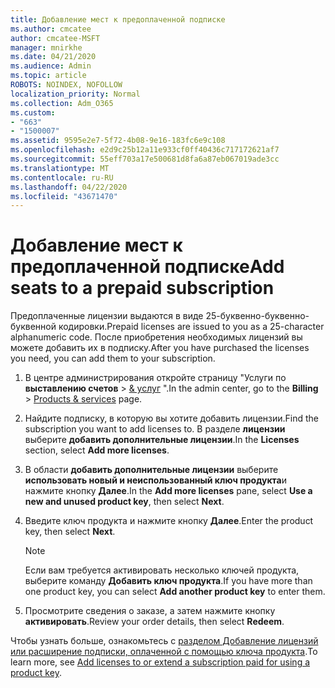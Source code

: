 ```yaml
---
title: Добавление мест к предоплаченной подписке
ms.author: cmcatee
author: cmcatee-MSFT
manager: mnirkhe
ms.date: 04/21/2020
ms.audience: Admin
ms.topic: article
ROBOTS: NOINDEX, NOFOLLOW
localization_priority: Normal
ms.collection: Adm_O365
ms.custom:
- "663"
- "1500007"
ms.assetid: 9595e2e7-5f72-4b08-9e16-183fc6e9c108
ms.openlocfilehash: e2d9c25b12a11e933cf0ff40436c717172621af7
ms.sourcegitcommit: 55eff703a17e500681d8fa6a87eb067019ade3cc
ms.translationtype: MT
ms.contentlocale: ru-RU
ms.lasthandoff: 04/22/2020
ms.locfileid: "43671470"
---
```

# <a name="add-seats-to-a-prepaid-subscription"></a><span data-ttu-id="15ef5-102">Добавление мест к предоплаченной подписке</span><span class="sxs-lookup"><span data-stu-id="15ef5-102">Add seats to a prepaid subscription</span></span>

<span data-ttu-id="15ef5-103">Предоплаченные лицензии выдаются в виде 25-буквенно-буквенно-буквенной кодировки.</span><span class="sxs-lookup"><span data-stu-id="15ef5-103">Prepaid licenses are issued to you as a 25-character alphanumeric code.</span></span> <span data-ttu-id="15ef5-104">После приобретения необходимых лицензий вы можете добавить их в подписку.</span><span class="sxs-lookup"><span data-stu-id="15ef5-104">After you have purchased the licenses you need, you can add them to your subscription.</span></span> 

1. <span data-ttu-id="15ef5-105">В центре администрирования откройте страницу "Услуги по **выставлению счетов** > [& услуг](https://go.microsoft.com/fwlink/p/?linkid=842054) ".</span><span class="sxs-lookup"><span data-stu-id="15ef5-105">In the admin center, go to the **Billing** > [Products & services](https://go.microsoft.com/fwlink/p/?linkid=842054) page.</span></span>

2. <span data-ttu-id="15ef5-106">Найдите подписку, в которую вы хотите добавить лицензии.</span><span class="sxs-lookup"><span data-stu-id="15ef5-106">Find the subscription you want to add licenses to.</span></span> <span data-ttu-id="15ef5-107">В разделе **лицензии** выберите **добавить дополнительные лицензии**.</span><span class="sxs-lookup"><span data-stu-id="15ef5-107">In the **Licenses** section, select **Add more licenses**.</span></span>

3. <span data-ttu-id="15ef5-108">В области **добавить дополнительные лицензии** выберите **использовать новый и неиспользованный ключ продукта**и нажмите кнопку **Далее**.</span><span class="sxs-lookup"><span data-stu-id="15ef5-108">In the **Add more licenses** pane, select **Use a new and unused product key**, then select **Next**.</span></span>

4. <span data-ttu-id="15ef5-109">Введите ключ продукта и нажмите кнопку **Далее**.</span><span class="sxs-lookup"><span data-stu-id="15ef5-109">Enter the product key, then select **Next**.</span></span>

    > [!NOTE]
    > <span data-ttu-id="15ef5-110">Если вам требуется активировать несколько ключей продукта, выберите команду **Добавить ключ продукта**.</span><span class="sxs-lookup"><span data-stu-id="15ef5-110">If you have more than one product key, you can select **Add another product key** to enter them.</span></span>

5. <span data-ttu-id="15ef5-111">Просмотрите сведения о заказе, а затем нажмите кнопку **активировать**.</span><span class="sxs-lookup"><span data-stu-id="15ef5-111">Review your order details, then select **Redeem**.</span></span>

<span data-ttu-id="15ef5-112">Чтобы узнать больше, ознакомьтесь с [разделом Добавление лицензий или расширение подписки, оплаченной с помощью ключа продукта](https://docs.microsoft.com/office365/admin/misc/add-licenses-using-product-key).</span><span class="sxs-lookup"><span data-stu-id="15ef5-112">To learn more, see [Add licenses to or extend a subscription paid for using a product key](https://docs.microsoft.com/office365/admin/misc/add-licenses-using-product-key).</span></span>